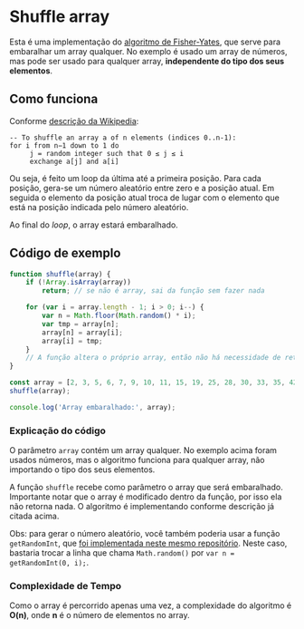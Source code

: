 # Shuffle array

Esta é uma implementação do [algoritmo de Fisher-Yates][1], que serve para embaralhar um array qualquer. No exemplo é usado um array de números, mas pode ser usado para qualquer array, **independente do tipo dos seus elementos**.

  [1]: https://en.wikipedia.org/wiki/Fisher%E2%80%93Yates_shuffle "Descrição do algoritmo Fisher-Yates no Wikipedia"

## Como funciona

Conforme [descrição da Wikipedia][1]:

```
-- To shuffle an array a of n elements (indices 0..n-1):
for i from n−1 down to 1 do
     j = random integer such that 0 ≤ j ≤ i
     exchange a[j] and a[i]
```

Ou seja, é feito um loop da última até a primeira posição. Para cada posição, gera-se um número aleatório entre zero e a posição atual. Em seguida o elemento da posição atual troca de lugar com o elemento que está na posição indicada pelo número aleatório.

Ao final do *loop*, o array estará embaralhado.

## Código de exemplo

```javascript
function shuffle(array) {
    if (!Array.isArray(array))
        return; // se não é array, sai da função sem fazer nada

    for (var i = array.length - 1; i > 0; i--) {
        var n = Math.floor(Math.random() * i);
        var tmp = array[n];
        array[n] = array[i];
        array[i] = tmp;
    }
    // A função altera o próprio array, então não há necessidade de retorná-lo
}

const array = [2, 3, 5, 6, 7, 9, 10, 11, 15, 19, 25, 28, 30, 33, 35, 42, 90];
shuffle(array);

console.log('Array embaralhado:', array);
```

### Explicação do código

O parâmetro `array` contém um array qualquer. No exemplo acima foram usados números, mas o algoritmo funciona para qualquer array, não importando o tipo dos seus elementos.

A função `shuffle` recebe como parâmetro o array que será embaralhado. Importante notar que o array é modificado dentro da função, por isso ela não retorna nada. O algoritmo é implementando conforme descrição já citada acima.

Obs: para gerar o número aleatório, você também poderia usar a função `getRandomInt`, que [foi implementada neste mesmo repositório](../random-number-range/index.js). Neste caso, bastaria trocar a linha que chama `Math.random()` por `var n = getRandomInt(0, i);`.

### Complexidade de Tempo

Como o array é percorrido apenas uma vez, a complexidade do algoritmo é **O(n)**, onde **n** é o número de elementos no array.

